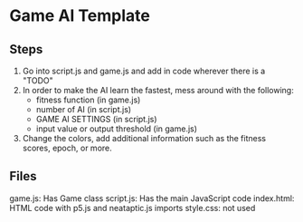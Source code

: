 # Game AI Template

## Steps

1. Go into script.js and game.js and add in code wherever there is a "TODO"
2. In order to make the AI learn the fastest, mess around with the following:
    - fitness function (in game.js)
    - number of AI (in script.js) 
    - GAME AI SETTINGS (in script.js)
    - input value or output threshold (in game.js)
3. Change the colors, add additional information such as the fitness scores, epoch, or more.

## Files

game.js: Has Game class
script.js: Has the main JavaScript code
index.html: HTML code with p5.js and neataptic.js imports
style.css: not used